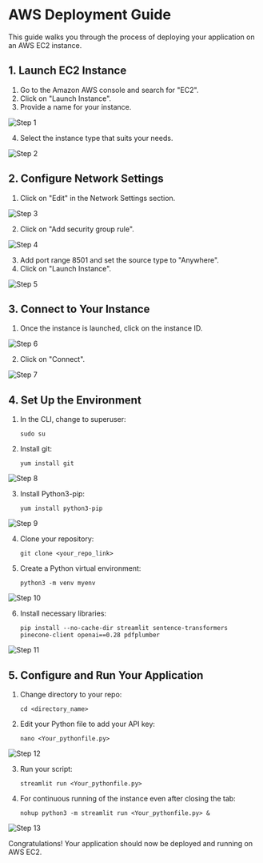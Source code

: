 # AWS Deployment Guide

This guide walks you through the process of deploying your application on an AWS EC2 instance.

## 1. Launch EC2 Instance

1. Go to the Amazon AWS console and search for "EC2".
2. Click on "Launch Instance".
3. Provide a name for your instance.

![Step 1](STEPS/1.jpg)

4. Select the instance type that suits your needs.

![Step 2](STEPS/2.jpg)

## 2. Configure Network Settings

1. Click on "Edit" in the Network Settings section.

![Step 3](STEPS/3.jpg)

2. Click on "Add security group rule".

![Step 4](STEPS/4.jpg)

3. Add port range 8501 and set the source type to "Anywhere".
4. Click on "Launch Instance".

![Step 5](STEPS/5.jpg)

## 3. Connect to Your Instance

1. Once the instance is launched, click on the instance ID.

![Step 6](STEPS/6.jpg)

2. Click on "Connect".

![Step 7](STEPS/7.jpg)

## 4. Set Up the Environment

1. In the CLI, change to superuser:
   ```
   sudo su
   ```

2. Install git:
   ```
   yum install git
   ```

![Step 8](STEPS/8.jpg)

3. Install Python3-pip:
   ```
   yum install python3-pip
   ```

![Step 9](STEPS/9.jpg)

4. Clone your repository:
   ```
   git clone <your_repo_link>
   ```

5. Create a Python virtual environment:
   ```
   python3 -m venv myenv
   ```

![Step 10](STEPS/10.jpg)

6. Install necessary libraries:
   ```
   pip install --no-cache-dir streamlit sentence-transformers pinecone-client openai==0.28 pdfplumber
   ```

![Step 11](STEPS/11.jpg)

## 5. Configure and Run Your Application

1. Change directory to your repo:
   ```
   cd <directory_name>
   ```

2. Edit your Python file to add your API key:
   ```
   nano <Your_pythonfile.py>
   ```

![Step 12](STEPS/12.jpg)

3. Run your script:
   ```
   streamlit run <Your_pythonfile.py>
   ```

4. For continuous running of the instance even after closing the tab:
   ```
   nohup python3 -m streamlit run <Your_pythonfile.py> &
   ```

![Step 13](STEPS/13.jpg)

Congratulations! Your application should now be deployed and running on AWS EC2.